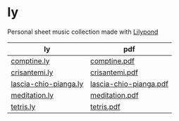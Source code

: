 # ly

Personal sheet music collection made with [Lilypond](lilypond.org)

| ly | pdf |
|----|-----|
| [comptine.ly](ly/comptine.ly) | [comptine.pdf](pdf/comptine.pdf) |
| [crisantemi.ly](ly/crisantemi.ly) | [crisantemi.pdf](pdf/crisantemi.pdf) |
| [lascia-chio-pianga.ly](ly/lascia-chio-pianga.ly) | [lascia-chio-pianga.pdf](pdf/lascia-chio-pianga.pdf) |
| [meditation.ly](ly/meditation.ly) | [meditation.pdf](pdf/meditation.pdf) |
| [tetris.ly](ly/tetris.ly) | [tetris.pdf](pdf/tetris.pdf) |

